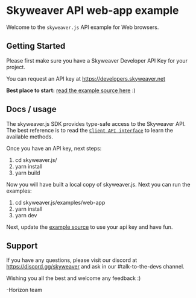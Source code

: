 Skyweaver API web-app example
=============================

Welcome to the `skyweaver.js` API example for Web browsers.


## Getting Started

Please first make sure you have a Skyweaver Developer API Key for your project.

You can request an API key at https://developers.skyweaver.net

**Best place to start:** [read the example source here](src/index.ts) :)

## Docs / usage

The skyweaver.js SDK provides type-safe access to the Skyweaver API. The best
reference is to read the [`Client API interface`](/src/skyweaver-api.gen.ts) to
learn the available methods.

Once you have an API key, next steps:

1. cd skyweaver.js/
2. yarn install
3. yarn build

Now you will have built a local copy of skyweaver.js. Next you can run the examples:

1. cd skyweaver.js/examples/web-app
2. yarn install
3. yarn dev

Next, update the [example source](src/index.ts) to use your api key and have fun.


## Support

If you have any questions, please visit our discord at https://discord.gg/skyweaver
and ask in our #talk-to-the-devs channel.

Wishing you all the best and welcome any feedback :)

-Horizon team
